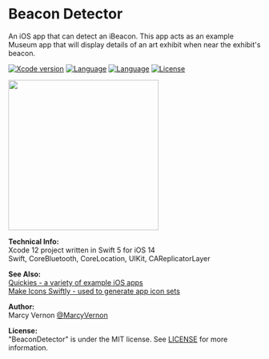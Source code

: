 # Beacon Detector
An iOS app that can detect an iBeacon. This app acts as an example Museum app that will display details of an art exhibit when near the exhibit's beacon.

[![Xcode version](https://img.shields.io/badge/xcode-12%20-brightgreen)](https://developer.apple.com/xcode/)
[![Language](https://img.shields.io/badge/swift-5.0-orange.svg)](https://developer.apple.com/swift)
[![Language](https://img.shields.io/badge/swift-iOS14-orange.svg)](https://developer.apple.com/xcode/swift)
[![License](https://img.shields.io/badge/license-MIT-blue.svg?style=flat)](http://mit-license.org)

<img src="GitHub-Images/BeaconDetector.png" width="300">

**Technical Info:** \
Xcode 12 project written in Swift 5 for iOS 14\
Swift, CoreBluetooth, CoreLocation, UIKit, CAReplicatorLayer

**See Also:** \
[Quickies - a variety of example iOS apps](https://github.com/PepperoniJoe/Quickies)\
 [Make Icons Swiftly - used to generate app icon sets
 ](https://github.com/PepperoniJoe/Make-Icons-Swiftly)

**Author:** \
Marcy Vernon [@MarcyVernon](https://twitter.com/MarcyVernon)

**License:** \
"BeaconDetector" is under the MIT license. See [LICENSE](/LICENSE) for more information.
